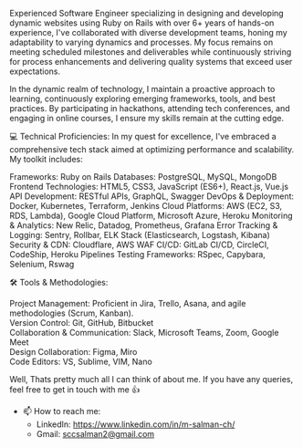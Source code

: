 Experienced Software Engineer specializing in designing and developing dynamic websites using Ruby on Rails with over 6+ years of hands-on experience, I've collaborated with diverse development teams, honing my adaptability to varying dynamics and processes. My focus remains on meeting scheduled milestones and deliverables while continuously striving for process enhancements and delivering quality systems that exceed user expectations.

In the dynamic realm of technology, I maintain a proactive approach to learning, continuously exploring emerging frameworks, tools, and best practices. By participating in hackathons, attending tech conferences, and engaging in online courses, I ensure my skills remain at the cutting edge.

💻 Technical Proficiencies:
In my quest for excellence, I've embraced a comprehensive tech stack aimed at optimizing performance and scalability. My toolkit includes:

Frameworks: Ruby on Rails
Databases: PostgreSQL, MySQL, MongoDB
Frontend Technologies: HTML5, CSS3, JavaScript (ES6+), React.js, Vue.js
API Development: RESTful APIs, GraphQL, Swagger
DevOps & Deployment: Docker, Kubernetes, Terraform, Jenkins
Cloud Platforms: AWS (EC2, S3, RDS, Lambda), Google Cloud Platform, Microsoft Azure, Heroku
Monitoring & Analytics: New Relic, Datadog, Prometheus, Grafana
Error Tracking & Logging: Sentry, Rollbar, ELK Stack (Elasticsearch, Logstash, Kibana)
Security & CDN: Cloudflare, AWS WAF
CI/CD: GitLab CI/CD, CircleCI, CodeShip, Heroku Pipelines
Testing Frameworks: RSpec, Capybara, Selenium, Rswag

🛠️ Tools & Methodologies:

Project Management: Proficient in Jira, Trello, Asana, and agile methodologies (Scrum, Kanban).  
Version Control: Git, GitHub, Bitbucket  
Collaboration & Communication: Slack, Microsoft Teams, Zoom, Google Meet  
Design Collaboration: Figma, Miro  
Code Editors: VS, Sublime, VIM, Nano  

Well, Thats pretty much all I can think of about me. If you have any queries, feel free to get in touch with me 👍

- 📫 How to reach me:
  - LinkedIn: https://www.linkedin.com/in/m-salman-ch/
  - Gmail: sccsalman2@gmail.com
